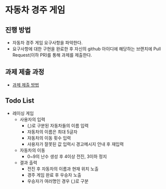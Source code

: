# 자동차 경주 게임
## 진행 방법
* 자동차 경주 게임 요구사항을 파악한다.
* 요구사항에 대한 구현을 완료한 후 자신의 github 아이디에 해당하는 브랜치에 Pull Request(이하 PR)를 통해 과제를 제출한다.

## 과제 제출 과정
* [과제 제출 방법](https://github.com/next-step/nextstep-docs/tree/master/precourse)

## Todo List
* 레이싱 게임
    * 사용자의 입력
      * (,)로 구분된 자동차들의 이름 입력
      * 자동차의 이름은 최대 5글자
      * 자동차의 이동 횟수 입력
      * 사용자가 잘못된 값 입력시 경고메시지 안내 후 재입력
    * 자동차의 이동
      * 0~9의 난수 생성 후 4이상 전진, 3이하 정지
    * 결과 출력
      * 전진 후 자동차의 이름과 현재 위치 노출
      * 경주 게임 완료 후 우승자 노출
      * 우승자가 여러명인 경우 (,)로 구분